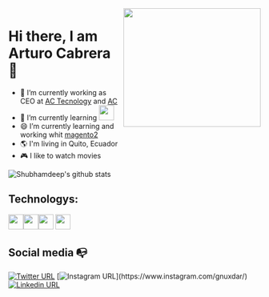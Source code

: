 <!--
**GNUXDAR/gnuxdar** is a ✨ _special_ ✨ repository because its `README.md` (this file) appears on your GitHub profile.

Here are some ideas to get you started:

- 🔭 I’m currently working on ...
- 🌱 I’m currently learning ...
- 👯 I’m looking to collaborate on ...
- 🤔 I’m looking for help with ...
- 💬 Ask me about ...
- 📫 How to reach me: ...
- 😄 Pronouns: ...
- ⚡ Fun fact: ...
-->

<img align="right" width="274" height="237" src="https://arturocabrera.com/img/logo.svg">

# Hi there, I am Arturo Cabrera 👋

- 🔭 I’m currently working as CEO at [AC Tecnology](https://actecnology.com/) and [AC](https://arturocabrera.com/)
- 🌱 I’m currently learning [<a href ="https://www.python.org/" title="Python"><img src="https://upload.wikimedia.org/wikipedia/commons/thumb/c/c3/Python-logo-notext.svg/600px-Python-logo-notext.svg.png" height="30px"></a>](https://www.python.org/)
- 😄 I’m currently learning and working whit [magento2](https://business.adobe.com/products/magento/magento-commerce.html)
- :earth_americas: I'm living in Quito, Ecuador
- :video_game: I like to watch movies



![Shubhamdeep's github stats](https://github-readme-stats.vercel.app/api?username=gnuxdar&show_icons=true&hide_border=true)

## Technologys:
<a href="https://www.php.net/"><img src="https://www.php.net/images/logos/php-logo.svg" height="30px"></a><a href="https://laravel.com/"><img src="https://laravel.com/img/logomark.min.svg" height="30px"></a><!--<a href="https://vuejs.org/"><img src="https://i.imgur.com/scrcyJ3.png" height="30px"></a>--><a href="https://business.adobe.com/la/products/magento/magento-commerce.html"><img src="https://avatars.githubusercontent.com/u/168457?s=200&v=4" height="30px"></a>
<a href ="https://www.python.org/"><img src="https://upload.wikimedia.org/wikipedia/commons/thumb/c/c3/Python-logo-notext.svg/600px-Python-logo-notext.svg.png" height="30px"></a>
<!-- <img src="https://upload.wikimedia.org/wikipedia/en/0/00/IBM_Watson_Logo_2017.png" height="30px">
<img src="https://media-exp1.licdn.com/dms/image/C4E0BAQHvLVhwV-YgGA/company-logo_200_200/0?e=2159024400&v=beta&t=GW4TEt4KUUpG_U7cVuCLIwFfw_ge5DrBmYczuciU844" height="30px"> -->

## Social media :mailbox_with_no_mail:

[![Twitter URL](https://img.shields.io/twitter/url?color=%231DA1F2&label=follow&logo=twitter&logoColor=%231DA1F2&style=flat-square&url=https%3A%2F%2Fwww.reddit.com%2Fuser%2FFatChicken277)](https://twitter.com/gnuxdar/)
[![Instagram URL](https://img.shields.io/twitter/url?color=%23fb3958&label=follow&logo=instagram&logoColor=%23fb3958&style=flat-square&url=https%3A%2F%2Fwww.instagram.com%2Falejorc_)](https://www.instagram.com/gnuxdar/)
[![Linkedin URL](https://img.shields.io/twitter/url?color=%230072b1&label=connect&logo=linkedin&logoColor=%230072b1&style=flat-square&url=https%3A%2F%2Fwww.linkedin.com%2Fin%2Falejandro-ramirez-ciceros%2F)](https://www.linkedin.com/in/arturo-cabrera/)

<!-- - 👯 I’m looking to collaborate on ... 
- 🤔 I’m looking for help with ...
- 💬 Ask me about ...
- 📫 How to reach me: ...
- 😄 Pronouns: ...
- ⚡ Fun fact: ...
-->
